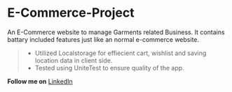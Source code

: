 # E-Commerce-Project

An E-Commerce website to manage Garments related Business. It contains battary included features just like an normal e-commerce website.

> - Utilized Localstorage for effiecient cart, wishlist and saving location data in client side.
> - Tested using UniteTest  to ensure quality of the app.


**Follow me on**
[LinkedIn](linkedin.com/in/jahir-raihan-3b0207204/)

